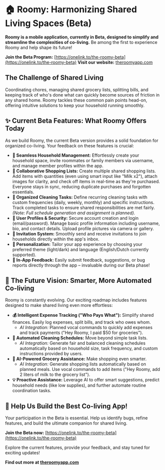 # 🏠 Roomy: Harmonizing Shared Living Spaces (Beta)

**Roomy is a mobile application, currently in Beta, designed to simplify and streamline the complexities of co-living.** Be among the first to experience Roomy and help shape its future!

**Join the Beta Program:** [https://onelink.to/the-roomy-beta](https://onelink.to/the-roomy-beta)
**Visit our website:** [theroomyapp.com](https://theroomyapp.com)

## The Challenge of Shared Living

Coordinating chores, managing shared grocery lists, splitting bills, and keeping track of who's done what can quickly become sources of friction in any shared home. Roomy tackles these common pain points head-on, offering intuitive solutions to keep your household running smoothly.

## ✨ Current Beta Features: What Roomy Offers Today

As we build Roomy, the current Beta version provides a solid foundation for organized co-living. Your feedback on these features is crucial:

*   **🏡 Seamless Household Management:** Effortlessly create your household space, invite roommates or family members via username, and manage member profiles within the app.
*   **🛒 Collaborative Shopping Lists:** Create multiple shared shopping lists. Add items with quantities (even using smart input like "Milk x2"), attach images for clarity, and check off items in real-time as they're purchased. Everyone stays in sync, reducing duplicate purchases and forgotten essentials.
*   **🧹 Organized Cleaning Tasks:** Define recurring cleaning tasks with custom frequencies (daily, weekly, monthly) and specific instructions. Track completed tasks to ensure shared responsibilities are met fairly. *(Note: Full schedule generation and assignment is planned).*
*   **👤 User Profiles & Security:** Secure account creation and login (email/password). Manage basic profile information including username, bio, and contact details. Upload profile pictures via camera or gallery.
*   **📨 Invitation System:** Smoothly send and receive invitations to join households directly within the app's inbox.
*   **🎨 Personalization:** Tailor your app experience by choosing your preferred theme (light/dark) and language (English/Dutch currently supported).
*   **💬 In-App Feedback:** Easily submit feedback, suggestions, or bug reports directly through the app – invaluable during our Beta phase!

## 🚀 The Future Vision: Smarter, More Automated Co-living

Roomy is constantly evolving. Our exciting roadmap includes features designed to make shared living even more effortless:

*   **💰 Intelligent Expense Tracking ("Who Pays What"):** Simplify shared finances. Easily log expenses, split bills, and track who owes whom.
    *   *AI Integration:* Planned vocal commands to quickly add expenses and track payments ("Hey Roomy, I paid $50 for groceries").
*   **🤖 Automated Cleaning Schedules:** Move beyond simple task lists.
    *   *AI Integration:* Generate fair and balanced cleaning schedules automatically based on household size, task frequency, and custom instructions provided by users.
*   **🧠 AI-Powered Grocery Assistance:** Make shopping even smarter.
    *   *AI Integration:* Generate shopping lists automatically based on planned meals. Use vocal commands to add items ("Hey Roomy, add 2 liters of milk to the grocery list").
*   **💡 Proactive Assistance:** Leverage AI to offer smart suggestions, predict household needs (like low supplies), and further automate routine coordination tasks.

## 📣 Help Us Build the Best Co-living App!

Your participation in the Beta is essential. Help us identify bugs, refine features, and build the ultimate companion for shared living.

**Join the Beta now:** [https://onelink.to/the-roomy-beta](https://onelink.to/the-roomy-beta)

Explore the current features, provide your feedback, and stay tuned for exciting updates!

**Find out more at [theroomyapp.com](https://theroomyapp.com)**

